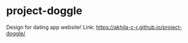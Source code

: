 # project-doggle
 Design for dating app website! Link: https://akhila-c-r.github.io/project-doggle/
